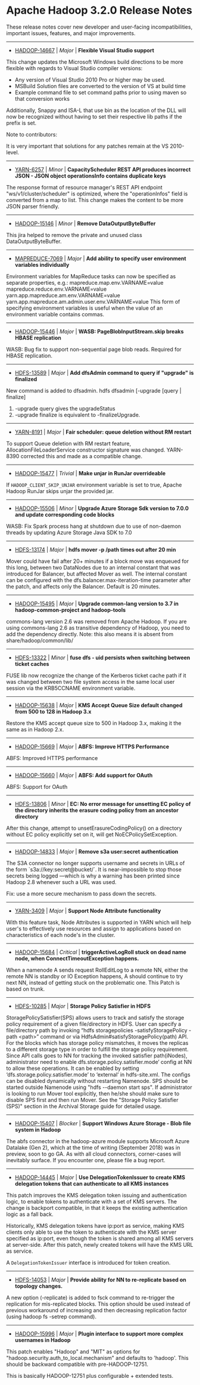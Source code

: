 
<!---
# Licensed to the Apache Software Foundation (ASF) under one
# or more contributor license agreements.  See the NOTICE file
# distributed with this work for additional information
# regarding copyright ownership.  The ASF licenses this file
# to you under the Apache License, Version 2.0 (the
# "License"); you may not use this file except in compliance
# with the License.  You may obtain a copy of the License at
#
#     http://www.apache.org/licenses/LICENSE-2.0
#
# Unless required by applicable law or agreed to in writing, software
# distributed under the License is distributed on an "AS IS" BASIS,
# WITHOUT WARRANTIES OR CONDITIONS OF ANY KIND, either express or implied.
# See the License for the specific language governing permissions and
# limitations under the License.
-->
# Apache Hadoop  3.2.0 Release Notes

These release notes cover new developer and user-facing incompatibilities, important issues, features, and major improvements.


---

* [HADOOP-14667](https://issues.apache.org/jira/browse/HADOOP-14667) | *Major* | **Flexible Visual Studio support**

<!-- markdown -->

This change updates the Microsoft Windows build directions to be more flexible with regards to Visual Studio compiler versions:

* Any version of Visual Studio 2010 Pro or higher may be used.
* MSBuild Solution files are converted to the version of VS at build time
* Example command file to set command paths prior to using maven so that conversion works

Additionally, Snappy and ISA-L that use bin as the location of the DLL will now be recognized without having to set their respective lib paths if the prefix is set.

Note to contributors:

It is very important that solutions for any patches remain at the VS 2010-level.


---

* [YARN-6257](https://issues.apache.org/jira/browse/YARN-6257) | *Minor* | **CapacityScheduler REST API produces incorrect JSON - JSON object operationsInfo contains duplicate keys**

The response format of resource manager's REST API endpoint "ws/v1/cluster/scheduler" is optimized, where the "operationInfos" field is converted from a map to list. This change makes the content to be more JSON parser friendly.


---

* [HADOOP-15146](https://issues.apache.org/jira/browse/HADOOP-15146) | *Minor* | **Remove DataOutputByteBuffer**

This jira helped to remove the private and unused class DataOutputByteBuffer.


---

* [MAPREDUCE-7069](https://issues.apache.org/jira/browse/MAPREDUCE-7069) | *Major* | **Add ability to specify user environment variables individually**

Environment variables for MapReduce tasks can now be specified as separate properties, e.g.:
mapreduce.map.env.VARNAME=value
mapreduce.reduce.env.VARNAME=value
yarn.app.mapreduce.am.env.VARNAME=value
yarn.app.mapreduce.am.admin.user.env.VARNAME=value
This form of specifying environment variables is useful when the value of an environment variable contains commas.


---

* [HADOOP-15446](https://issues.apache.org/jira/browse/HADOOP-15446) | *Major* | **WASB: PageBlobInputStream.skip breaks HBASE replication**

WASB: Bug fix to support non-sequential page blob reads.  Required for HBASE replication.


---

* [HDFS-13589](https://issues.apache.org/jira/browse/HDFS-13589) | *Major* | **Add dfsAdmin command to query if "upgrade" is finalized**

New command is added to dfsadmin.
hdfs dfsadmin [-upgrade [query \| finalize]
1. -upgrade query gives the upgradeStatus 
2. -upgrade finalize is equivalent to -finalizeUpgrade.


---

* [YARN-8191](https://issues.apache.org/jira/browse/YARN-8191) | *Major* | **Fair scheduler: queue deletion without RM restart**

To support Queue deletion with RM restart feature, AllocationFileLoaderService constructor signature was changed. YARN-8390 corrected this and made as a compatible change.


---

* [HADOOP-15477](https://issues.apache.org/jira/browse/HADOOP-15477) | *Trivial* | **Make unjar in RunJar overrideable**

<!-- markdown -->
If `HADOOP_CLIENT_SKIP_UNJAR` environment variable is set to true, Apache Hadoop RunJar skips unjar the provided jar.


---

* [HADOOP-15506](https://issues.apache.org/jira/browse/HADOOP-15506) | *Minor* | **Upgrade Azure Storage Sdk version to 7.0.0 and update corresponding code blocks**

WASB: Fix Spark process hang at shutdown due to use of non-daemon threads by updating Azure Storage Java SDK to 7.0


---

* [HDFS-13174](https://issues.apache.org/jira/browse/HDFS-13174) | *Major* | **hdfs mover -p /path times out after 20 min**

Mover could have fail after 20+ minutes if a block move was enqueued for this long, between two DataNodes due to an internal constant that was introduced for Balancer, but affected Mover as well.
The internal constant can be configured with the dfs.balancer.max-iteration-time parameter after the patch, and affects only the Balancer. Default is 20 minutes.


---

* [HADOOP-15495](https://issues.apache.org/jira/browse/HADOOP-15495) | *Major* | **Upgrade common-lang version to 3.7 in hadoop-common-project and hadoop-tools**

commons-lang version 2.6 was removed from Apache Hadoop. If you are using commons-lang 2.6 as transitive dependency of Hadoop, you need to add the dependency directly. Note: this also means it is absent from share/hadoop/common/lib/


---

* [HDFS-13322](https://issues.apache.org/jira/browse/HDFS-13322) | *Minor* | **fuse dfs - uid persists when switching between ticket caches**

FUSE lib now recognize the change of the Kerberos ticket cache path if it was changed between two file system access in the same local user session via the KRB5CCNAME environment variable.


---

* [HADOOP-15638](https://issues.apache.org/jira/browse/HADOOP-15638) | *Major* | **KMS Accept Queue Size default changed from 500 to 128 in Hadoop 3.x**

Restore the KMS accept queue size to 500 in Hadoop 3.x, making it the same as in Hadoop 2.x.


---

* [HADOOP-15669](https://issues.apache.org/jira/browse/HADOOP-15669) | *Major* | **ABFS: Improve HTTPS Performance**

ABFS: Improved HTTPS performance


---

* [HADOOP-15660](https://issues.apache.org/jira/browse/HADOOP-15660) | *Major* | **ABFS: Add support for OAuth**

ABFS: Support for OAuth


---

* [HDFS-13806](https://issues.apache.org/jira/browse/HDFS-13806) | *Minor* | **EC: No error message for unsetting EC policy of the directory inherits the erasure coding policy from an ancestor directory**

After this change, attempt to unsetErasureCodingPolicy() on a directory without EC policy explicitly set on it, will get NoECPolicySetException.


---

* [HADOOP-14833](https://issues.apache.org/jira/browse/HADOOP-14833) | *Major* | **Remove s3a user:secret authentication**

The S3A connector no longer supports username and secrets in URLs of the form \`s3a://key:secret@bucket/\`. It is near-impossible to stop those secrets being logged —which is why a warning has been printed since Hadoop 2.8 whenever such a URL was used.

Fix: use a more secure mechanism to pass down the secrets.


---

* [YARN-3409](https://issues.apache.org/jira/browse/YARN-3409) | *Major* | **Support Node Attribute functionality**

With this feature task, Node Attributes is supported in YARN which will help user's to effectively use resources and assign to applications based on characteristics of each node's in the cluster.


---

* [HADOOP-15684](https://issues.apache.org/jira/browse/HADOOP-15684) | *Critical* | **triggerActiveLogRoll stuck on dead name node, when ConnectTimeoutException happens.**

When a namenode A sends request RollEditLog to a remote NN, either the remote NN is standby or IO Exception happens, A should continue to try next NN, instead of getting stuck on the problematic one.  This Patch is based on trunk.


---

* [HDFS-10285](https://issues.apache.org/jira/browse/HDFS-10285) | *Major* | **Storage Policy Satisfier in HDFS**

StoragePolicySatisfier(SPS) allows users to track and satisfy the storage policy requirement of a given file/directory in HDFS. User can specify a file/directory path by invoking “hdfs storagepolicies -satisfyStoragePolicy -path \<path\>” command or via HdfsAdmin#satisfyStoragePolicy(path) API. For the blocks which has storage policy mismatches, it moves the replicas to a different storage type in order to fulfill the storage policy requirement. Since API calls goes to NN for tracking the invoked satisfier path(iNodes), administrator need to enable dfs.storage.policy.satisfier.mode’ config at NN to allow these operations. It can be enabled by setting ‘dfs.storage.policy.satisfier.mode’ to ‘external’ in hdfs-site.xml. The configs can be disabled dynamically without restarting Namenode. SPS should be started outside Namenode using "hdfs --daemon start sps". If administrator is looking to run Mover tool explicitly, then he/she should make sure to disable SPS first and then run Mover. See the "Storage Policy Satisfier (SPS)" section in the Archival Storage guide for detailed usage.


---

* [HADOOP-15407](https://issues.apache.org/jira/browse/HADOOP-15407) | *Blocker* | **Support Windows Azure Storage - Blob file system in Hadoop**

The abfs connector in the hadoop-azure module supports Microsoft Azure Datalake (Gen 2), which at the time of writing (September 2018) was in preview, soon to go GA. As with all cloud connectors, corner-cases will inevitably surface. If you encounter one, please file a bug report.


---

* [HADOOP-14445](https://issues.apache.org/jira/browse/HADOOP-14445) | *Major* | **Use DelegationTokenIssuer to create KMS delegation tokens that can authenticate to all KMS instances**

<!-- markdown -->

This patch improves the KMS delegation token issuing and authentication logic, to enable tokens to authenticate with a set of KMS servers. The change is backport compatible, in that it keeps the existing authentication logic as a fall back.

Historically, KMS delegation tokens have ip:port as service, making KMS clients only able to use the token to authenticate with the KMS server specified as ip:port, even though the token is shared among all KMS servers at server-side. After this patch, newly created tokens will have the KMS URL as service.

A `DelegationTokenIssuer` interface is introduced for token creation.


---

* [HDFS-14053](https://issues.apache.org/jira/browse/HDFS-14053) | *Major* | **Provide ability for NN to re-replicate based on topology changes.**

A new option (-replicate) is added to fsck command to re-trigger the replication for mis-replicated blocks. This option should be used instead of previous workaround of increasing and then decreasing replication factor (using hadoop fs -setrep command).


---

* [HADOOP-15996](https://issues.apache.org/jira/browse/HADOOP-15996) | *Major* | **Plugin interface to support more complex usernames in Hadoop**

This patch enables "Hadoop" and "MIT" as options for "hadoop.security.auth\_to\_local.mechanism" and defaults to 'hadoop'. This should be backward compatible with pre-HADOOP-12751.

This is basically HADOOP-12751 plus configurable + extended tests.



